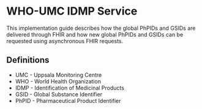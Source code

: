 # WHO-UMC IDMP Service
This implementation guide describes how the global PhPIDs and GSIDs are delivered through FHIR and how new global PhPIDs and GSIDs can be requested using asynchronous FHIR requests.

## Definitions

- UMC - Uppsala Monitoring Centre
- WHO - World Health Organization
- IDMP - Identification of Medicinal Products
- GSID - Global Substance Identifier
- PhPID - Pharmaceutical Product Identifier
